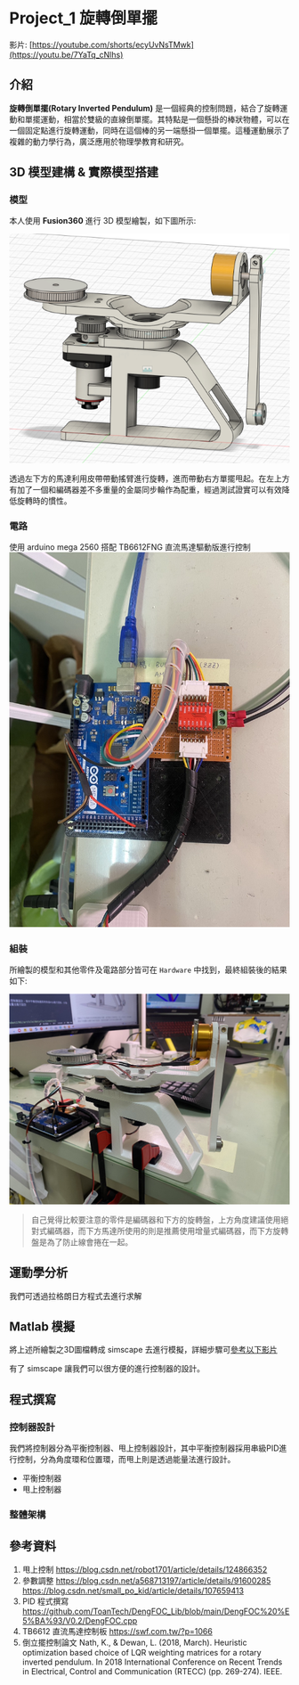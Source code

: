Project_1 旋轉倒單擺
===
影片: [https://youtube.com/shorts/ecyUvNsTMwk](https://youtu.be/7YaTq_cNlhs)

介紹
---
**旋轉倒單擺(Rotary Inverted Pendulum)** 是一個經典的控制問題，結合了旋轉運動和單擺運動，相當於雙級的直線倒單擺。其特點是一個懸掛的棒狀物體，可以在一個固定點進行旋轉運動，同時在這個棒的另一端懸掛一個單擺。這種運動展示了複雜的動力學行為，廣泛應用於物理學教育和研究。

3D 模型建構 & 實際模型搭建
---
### 模型
本人使用 **Fusion360** 進行 3D 模型繪製，如下圖所示:

![image](IMG/pendulum_3D_model.png)

透過左下方的馬達利用皮帶帶動搖臂進行旋轉，進而帶動右方單擺甩起。在左上方有加了一個和編碼器差不多重量的金屬同步輪作為配重，經過測試證實可以有效降低旋轉時的慣性。

### 電路
使用 arduino mega 2560 搭配 TB6612FNG 直流馬達驅動版進行控制
![image](IMG/electric.jpg)

### 組裝
所繪製的模型和其他零件及電路部分皆可在 `Hardware` 中找到，最終組裝後的結果如下:

![image](IMG/real%20model.jpg)

>自己覺得比較要注意的零件是編碼器和下方的旋轉盤，上方角度建議使用絕對式編碼器，而下方馬達所使用的則是推薦使用增量式編碼器，而下方旋轉盤是為了防止線會捲在一起。




運動學分析
---
我們可透過拉格朗日方程式去進行求解

Matlab 模擬
---
將上述所繪製之3D圖檔轉成 simscape 去進行模擬，詳細步驟可[參考以下影片][1]

[1]:<https://www.youtube.com/watch?v=pDiwAA1cnb0&t=0s>

有了 simscape 讓我們可以很方便的進行控制器的設計。



程式撰寫
---
### 控制器設計

我們將控制器分為平衡控制器、甩上控制器設計，其中平衡控制器採用串級PID進行控制，分為角度環和位置環，而甩上則是透過能量法進行設計。

* 平衡控制器
* 甩上控制器

### 整體架構


參考資料
---
1. 甩上控制 
https://blog.csdn.net/robot1701/article/details/124866352
2. 參數調整 
https://blog.csdn.net/a568713197/article/details/91600285 https://blog.csdn.net/small_po_kid/article/details/107659413
3. PID 程式撰寫
https://github.com/ToanTech/DengFOC_Lib/blob/main/DengFOC%20%E5%BA%93/V0.2/DengFOC.cpp
4. TB6612 直流馬達控制板
https://swf.com.tw/?p=1066
5. 倒立擺控制論文
Nath, K., & Dewan, L. (2018, March). Heuristic optimization based choice of LQR weighting matrices for a rotary inverted pendulum. In 2018 International Conference on Recent Trends in Electrical, Control and Communication (RTECC) (pp. 269-274). IEEE.

